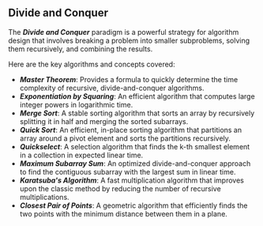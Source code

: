 ## Divide and Conquer

The **_Divide and Conquer_** paradigm is a powerful strategy for algorithm design that involves breaking a problem into smaller subproblems, solving them recursively, and combining the results.

Here are the key algorithms and concepts covered:

* **_Master Theorem_**: Provides a formula to quickly determine the time complexity of recursive, divide-and-conquer algorithms.
* **_Exponentiation by Squaring_**: An efficient algorithm that computes large integer powers in logarithmic time.
* **_Merge Sort_**: A stable sorting algorithm that sorts an array by recursively splitting it in half and merging the sorted subarrays.
* **_Quick Sort_**: An efficient, in-place sorting algorithm that partitions an array around a pivot element and sorts the partitions recursively.
* **_Quickselect_**: A selection algorithm that finds the k-th smallest element in a collection in expected linear time.
* **_Maximum Subarray Sum_**: An optimized divide-and-conquer approach to find the contiguous subarray with the largest sum in linear time.
* **_Karatsuba's Algorithm_**: A fast multiplication algorithm that improves upon the classic method by reducing the number of recursive multiplications.
* **_Closest Pair of Points_**: A geometric algorithm that efficiently finds the two points with the minimum distance between them in a plane.



